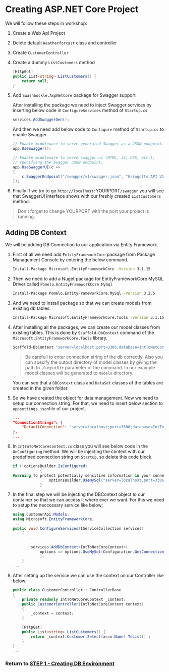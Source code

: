 # Creating ASP.NET Core Project

We will follow these steps in workshop:

1. Create a Web Api Project
2. Delete default `Weatherforcast` class and controller
3. Create `CustomerController`
4. Create a dummy `ListCustomers` method

    ```csharp
    [HttpGet]
    public List<string> ListCustomers() {
        return null;
    }
    ```

5. Add `Swashbuckle.AspNetCore` package for Swagger support 

    After installing the package we need to inject Swagger services by inserting below code in `ConfigureServices` method of `Startup.cs`
    ```csharp
    services.AddSwaggerGen();
    ```

    And then we need add below code to `Configure` method of `Startup.cs` to enable Swagger

    ```csharp
    // Enable middleware to serve generated Swagger as a JSON endpoint.
    app.UseSwagger();

    // Enable middleware to serve swagger-ui (HTML, JS, CSS, etc.),
    // specifying the Swagger JSON endpoint.
    app.UseSwaggerUI(c =>
    {
        c.SwaggerEndpoint("/swagger/v1/swagger.json", "Gringotts API V1");
    });
    ```

6. Finally if we try to go `http://localhost:`YOURPORT`/swagger` you will see that SwaggerUI interface shows with our freshly created `ListCustomers` method.

> Don't forget to change YOURPORT with the port your project is running.


## Adding DB Context

We will be adding DB Connection to our application via Entity Framework.

1. First of all we need add `EntityFrameworkCore` package from Package Management Console by entering the below command.

    ```bash
    Install-Package Microsoft.EntityFrameworkCore -Version 3.1.15
    ```

2. Then we need to add a Nuget package for EntityFrameworkCore MySQL Driver called `Pomelo.EntityFrameworkCore.MySql` 

    ```bash
    Install-Package Pomelo.EntityFrameworkCore.MySql -Version 3.2.5
    ```

3. And we need to install package so that we can create models from existing db tables.

    ```bash
    Install-Package Microsoft.EntityFrameworkCore.Tools -Version 3.1.15
    ```

4. After installing all the packages, we can create our model classes from existing tables. This is done by `Scaffold-DbContext` command of the `Microsoft.EntityFrameworkCore.Tools` library. 

    ```bash
    Scaffold-DbContext "server=localhost;port=3306;database=IntToNetCore;user=root;password=mariaforgt" Pomelo.EntityFrameworkCore.MySql -OutputDir Models
    ```
    > Be carefull to enter connection string of the db correctly. Also you can specify the output directory of model classes by giving the path to `-OutputDir` parameter of the command. In our example model classes will be generated to `Models` directory.

    You can see that a `DBContext` class and `DataSet` classes of the tables are created in the given folder.

5. So we have created the object for data management. Now we need to setup our connection string. For that, we need to insert below section to `appsettings.json`file of our project.

    ```json
    ...
    "ConnectionStrings": {
        "DefaultConnection": "server=localhost;port=3306;database=IntToNetCore;user=root;password=mariaforgt"
    },
    ...
    ```
6. In `IntroToNetCoreContext.cs` class you will see below code in the `OnConfiguring` method. We will be injecting the context with our predefined connection string on `Startup`, so delete this code block.

    ```csharp
    if (!optionsBuilder.IsConfigured)
                {
    #warning To protect potentially sensitive information in your connection string, you should move it out of source code. See http://go.microsoft.com/fwlink/?LinkId=723263 for guidance on storing connection strings.
                    optionsBuilder.UseMySql("server=localhost;port=3306;database=IntToNetCore;user=root;password=mariaforgt", x => x.ServerVersion("10.5.10-mariadb"));
                }
    ```

7. In the final step we will be injecting the DBContext object to our container so that we can access it where ever we want. For this we need to setup the neccessary service like below;

    ```csharp
    using CustomerApi.Models;
    using Microsoft.EntityFrameworkCore;
    ...
    public void ConfigureServices(IServiceCollection services)
        {
           ...

            services.AddDbContext<IntToNetCoreContext>(
                options => options.UseMySql(Configuration.GetConnectionString("DefaultConnection"))
                );
        }
    ...
    ```

8. After setting up the service we can use the context on our Controller like below;

    ```csharp
    public class CustomerController : ControllerBase
    {
        private readonly IntToNetCoreContext _context;
        public CustomerController(IntToNetCoreContext context)
        {
            _context = context;
        }

        [HttpGet]
        public List<string> ListCustomers() {
            return _context.Customer.Select(x=>x.Name).ToList() ;
        }
    }
    ...
    ```

### Return to [STEP 1 - Creating DB Environment](STEP1-DBEnvironment.md)